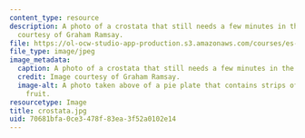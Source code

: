 ```yaml
---
content_type: resource
description: A photo of a crostata that still needs a few minutes in the oven. Image
  courtesy of Graham Ramsay.
file: https://ol-ocw-studio-app-production.s3.amazonaws.com/courses/es-s41-speak-italian-with-your-mouth-full-spring-2012/70681bfa0ce3478f83ea3f52a0102e14_crostata.jpg
file_type: image/jpeg
image_metadata:
  caption: A photo of a crostata that still needs a few minutes in the oven.
  credit: Image courtesy of Graham Ramsay.
  image-alt: A photo taken above of a pie plate that contains strips of dough and
    fruit.
resourcetype: Image
title: crostata.jpg
uid: 70681bfa-0ce3-478f-83ea-3f52a0102e14
---
```


